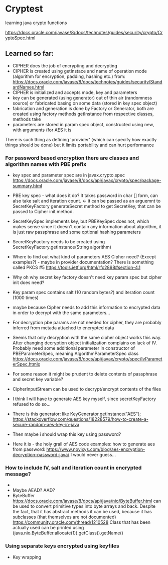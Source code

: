 # Cryptest
learning java crypto functions

https://docs.oracle.com/javase/8/docs/technotes/guides/security/crypto/CryptoSpec.html

## Learned so far:

* CIPHER does the job of encrypting and decrypting
* CIPHER is created using getInstace and name of operation mode (algorithm for encryption, padding, hashing etc.) from: https://docs.oracle.com/javase/8/docs/technotes/guides/security/StandardNames.html
* CIPHER is initialized and accepts mode, key and parameters
* key can be generated (using generator) out of thin air (randomness source) or fabricated basing on some data (stored in key spec object)
* fabrication and generation is done by Factory or Generator, both are created using factory methods getInstance from respective classes, methods take 
* parameters are stored in param spec object, constructed using new, with arguments (for AES it is

There is such thing as defining 'provider' (which can specify how exactly things should be done) but it limits portability and can hurt performance


### For password based encryption there are classes and algorithm names with PBE prefix

* key spec and  parameter spec are in javax.crypto.spec https://docs.oracle.com/javase/8/docs/api/javax/crypto/spec/package-summary.html
* PBE key spec - what does it do? It takes password in char [] form, can also take salt and iteration count. <- it can be passed as an arguemnt to SecretKeyFactory generateSecret method to get SecretKey, that can be passed to Cipher init method.
* SecretKeySpec implements key, but PBEKeySpec does not, which makes sense since it doesn't contain any information about algorithm, it is just raw passphrase and some optional hashing parameters
* SecretKeyFactory needs to be created using SecretKeyFactory.getInstance(String algorithm)
* Where to find out what kind of parameters AES Cipher need? (Except examples?) - maybe in provider documentation? There is something called PKCS #5 https://tools.ietf.org/html/rfc2898#section-4.1
* Why oh why secret key factory doesn't need key param spec but cipher init does need?
 * Key param spec contains salt (10 random bytes?) and iteration count (1000 times)
 * maybe because Cipher needs to add this information to encrypted data in order to decrypt with the same parameters...
* For decryption pbe params are not needed for cipher, they are probably inferred from metada attached to encrypted data
* Seems that only decryption with the same cipher object works this way. After changing decryption object initialization complains on lack of IV. Probably need some additional parameter in constructor of PBEParameterSpec, meaning AlgorithmParameterSpec class https://docs.oracle.com/javase/8/docs/api/javax/crypto/spec/IvParameterSpec.htmlx
* For some reason it might be prudent to delete contents of passphrase and secret key variable?
* CipherInputStream can be used to decrypt/encrypt contents of the files


* I think I will have to generate AES key myself, since secretKeyFactory refused to do so...
* There is this generator: like KeyGenerator.getInstance("AES"); https://stackoverflow.com/questions/18228579/how-to-create-a-secure-random-aes-key-in-java
* Then maybe i should wrap this key using password?
* Here it is - the holy grail of AES code examples: how to generate aes from password:
https://www.novixys.com/blog/aes-encryption-decryption-password-java/
I would never guess...

### How to include IV, salt and iteration count in encrypted message?
* 
* Maybe AEAD? AAD?
* ByteBuffer https://docs.oracle.com/javase/8/docs/api/java/nio/ByteBuffer.html can be used to convert primitive types into byte arrays and back. Despite the fact, that it has abstract methods it can be used, because it has subclasses (that themselves are not documented) https://community.oracle.com/thread/1210528
Class that has been actually used can be printed using (java.nio.ByteBuffer.allocate(1)).getClass().getName()

### Using separate keys encrypted using keyfiles
* Key wrapping
